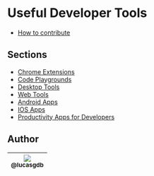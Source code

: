 # Useful Developer Tools

- [How to contribute](CONTRIBUTING.md)

## Sections

- [Chrome Extensions](chrome-extensions.md)
- [Code Playgrounds](code-playgrounds.md)
- [Desktop Tools](desktop-tools.md)
- [Web Tools](web-tools.md)
- [Android Apps](android-apps.md)
- [IOS Apps](ios-apps.md)
- [Productivity Apps for Developers](productivity-apps.md)

## Author

| [<img src="https://avatars3.githubusercontent.com/u/13838273?v=3&s=115"><br><sub>@lucasgdb</sub>](https://github.com/lucasgdb) |
| :----------------------------------------------------------------------------------------------------------------------------: |
